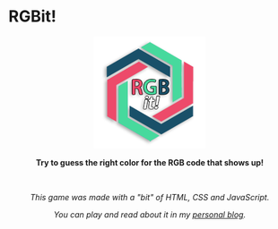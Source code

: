 # RGBit!
<p align="center">
  <img src="https://raw.githubusercontent.com/man0s/RGBit/master/logo.png">
</p>
<p align="center"><b>Try to guess the right color for the RGB code that shows up!</b></p>
<br>
<i>
<p align="center">This game was made with a "bit"</bit> of HTML, CSS and JavaScript.</p>
<p align="center">You can play and read about it in my <a href="https://www.katefidis.ga/2017/rgb-it/">personal blog</a>.</p>
</i>
